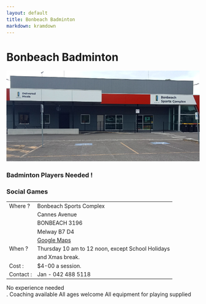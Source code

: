 ```yaml
---
layout: default
title: Bonbeach Badminton
markdown: kramdown
---
```

# Bonbeach Badminton
![A photo of the front of the stadium](/assets/nocars.jpg)
### Badminton Players Needed !
### Social Games

<table border="0" width="100%">
  <tbody>
    <tr>
      <td>Where ?</td>
      <td>Bonbeach Sports Complex</td>
     </tr>
    <tr>
      <td> </td>
      <td>Cannes Avenue</td>
    </tr>
    <tr>
      <td> </td>
      <td colspan="2">BONBEACH 3196</td>
    </tr>
    <tr>
      <td> </td>
      <td colspan="2">Melway B7 D4</td>
    </tr>
    <tr>
      <td> </td>
      <td><a href="https://www.google.co.th/maps/place/Chelsea+Basketball+Stadium/@-38.0623822,145.1253388,17z/data=!4m8!1m2!2m1!1sBonbeach+Sports+Complex,++Cannes+Avenue,+BONBEACH+VIC,+Australia!3m4!1s0x0:0x4b11e8cda327d5f4!8m2!3d-38.0622849!4d145.1267874?hl=en">Google Maps</a></td>
    </tr>
    <tr>
      <td>When ?</td>
      <td colspan="2">Thursday 10 am to 12 noon, except School Holidays</td>
    </tr>
    <tr>
      <td> </td>
      <td>and Xmas break.</td>
    </tr>
    <tr>
      <td>Cost :</td>
      <td colspan="2">$4-00 a session.</td>
    </tr>    <tr>
      <td>Contact :</td>
      <td colspan="2">Jan - 042 488 5118</td>
    </tr>
  </tbody>
</table>

No experience needed<br /> . Coaching available
             All ages welcome
            All equipment for playing supplied
